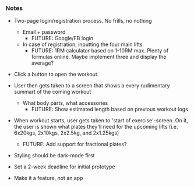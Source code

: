 ### Notes
- Two-page login/registration process. No frills, no nothing
    - Email + password 
        - FUTURE: Google/FB login
    - In case of registration, inputting the four main lifts
        - FUTURE: 1RM calculator based on 1-10RM max. Plenty of formulas online. Maybe implement three and display the average?

- Click a button to open the workout.
- User then gets taken to a screen that shows a every rudimentary summart of the coming workout
    - What body parts, what accessories
        - FUTURE: Show estimated length based on previous workout logs
- When workout starts, user gets taken to 'start of exercise'-screen. On it, the user is shown what plates they'll need for the upcoming lifts (i.e. 6x20kgs, 2x10kgs, 2x2.5kg, and 2x1.25kgs)
    - FUTURE: Add support for fractional plates?

- Styling should be dark-mode first
- Set a 2-week deadline for initial prototype
- Make it a feature, not an app 